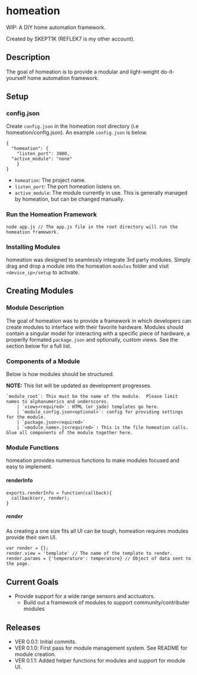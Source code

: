 # homeation
WIP: A DIY home automation framework.

Created by SKEPT1K (REFLEK7 is my other account).

## Description
The goal of homeation is to provide a modular and light-weight do-it-yourself home automation framework.

## Setup
### config.json
Create `config.json` in the homeation root directory (i.e homeation/config.json).  An example `config.json` is below.

```
{
  "homeation": {
	"listen_port": 3000,
  "active_module": "none"
	}
}

```
* `homeation`: The project name.
* `listen_port`: The port homeation listens on.
* `active_module`: The module currently in use.  This is generally managed by homeation, but can be changed manually.

### Run the Homeation Framework
`node app.js // The app.js file in the root directory will run the homeation framework.`

### Installing Modules
homeation was designed to seamlessly integrate 3rd party modules.  Simply drag and drop a module into the homeation `modules` folder and visit `<device_ip>/setup` to activate.

## Creating Modules
### Module Description
The goal of homeation was to provide a framework in which developers can create modules to interface with their favorite hardware.  Modules should contain a singular model for interacting with a specific piece of hardware, a properlly formated `package.json` and optionally, custom views.  See the section below for a full list.

### Components of a Module
Below is how modules should be structured.

<b>NOTE:</b> This list will be updated as development progresses.

```
`module_root`: This must be the name of the module.  Please limit names to alphanumerics and underscores.
	| `views<required>`: HTML (or jade) templates go here.
	| `module_config.json<optional>`: config for providing settings for the module.
	| `package.json<required>`
	| `<module_name>.js<required>`: This is the file homeation calls.  Glue all components of the module together here.
```

### Module Functions
homeation provides numerous functions to make modules focused and easy to implement.

#### renderInfo
```
exports.renderInfo = function(callback){
  callback(err, render);
}
```

##### render
As creating a one size fits all UI can be tough, homeation requires modules provide their own UI.

```
var render = {};
render.view = 'template' // The name of the template to render.
render.params = {'temperature': temperature} // Object of data sent to the page.
```

## Current Goals
* Provide support for a wide range sensors and acctuators.
  * Build out a framework of modules to support community/contributer modules

## Releases
* VER 0.0.1:  Initial commits.
* VER 0.1.0:  First pass for module management system.  See README for module creation.
* VER 0.1.1:  Added helper functions for modules and support for module UI.
